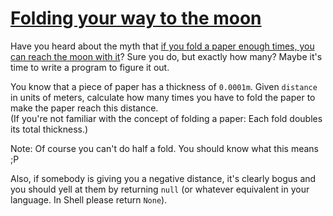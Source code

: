 # [Folding your way to the moon](https://www.codewars.com/kata/folding-your-way-to-the-moon "https://www.codewars.com/kata/58f0ba42e89aa6158400000e")

Have you heard about the myth that [if you fold a paper enough times, you can reach the moon with it](https://scienceblogs.com/startswithabang/2009/08/31/paper-folding-to-the-moon)? Sure you do, but exactly how many? Maybe it's time to write a program to figure it out.

You know that a piece of paper has a thickness of `0.0001m`. Given `distance` in units of meters, calculate how many times you have to fold the paper to make the paper reach this distance.  
(If you're not familiar with the concept of folding a paper: Each fold doubles its total thickness.)

Note: Of course you can't do half a fold. You should know what this means ;P

Also, if somebody is giving you a negative distance, it's clearly bogus and you should yell at them by returning `null` (or whatever equivalent in your language. In Shell please return `None`).